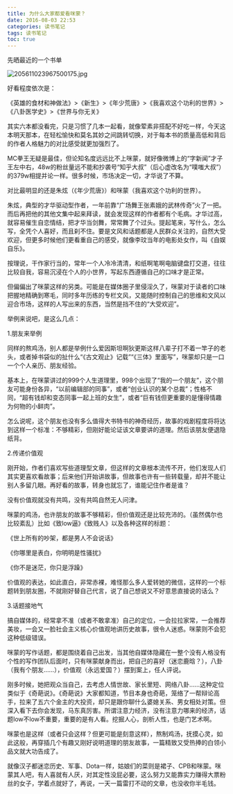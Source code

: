 ```yaml
---
title: 为什么大家都爱看咪蒙？
date: 2016-08-03 22:53
categories: 读书笔记
tags: 读书笔记
toc: true
---
```

先晒最近的一个书单

![205611023967500175.jpg](http://upload-images.jianshu.io/upload_images/29336-cab986ab1ba8301e.jpg?imageMogr2/auto-orient/strip%7CimageView2/2/w/1240)

好看程度依次是：

《英雄的食材和神做法》>《新生》>《年少荒唐》>《我喜欢这个功利的世界》>《八卦医学史》>《世界与你无关》

其实六本都没看完，只是习惯了几本一起看，就像荤素非搭配不好吃一样，今天这本明天那本，在轻松愉快和莫名其妙之间跳转切换，对于每本书的质量高低和背后的作者人格魅力的对比感受就更加强烈了。

MC拳王无疑是最佳，但论知名度远远比不上咪蒙，就好像微博上的“字新闻”才子王左中右，48w的粉丝量远不能和抄袭号“知乎大叔”（后心虚改名为“噗嗤大叔”）的379w相提并论一样。很多时候，市场决定一切，才华说了不算。

对比最明显的还是朱炫（《年少荒唐》）和咪蒙（我喜欢这个功利的世界）。

朱炫，典型的才华驱动型作者，一年前靠“广场舞王张素娥的武林传奇”火了一把。而后再把他的其他文集中起来拜读，就会发现这样的作者都有个毛病。才华过高，就容易催生自恋情结，把才华当剑舞，常常舞了个过头。提起笔来，写什么，怎么写，全凭个人喜好，而且刹不住。要是文风和话题都是人民群众关注的，自然大受欢迎，但更多时候他们更看重自己的感受，就像李玟当年的电影处女作，叫《自娱自乐》。

按理说，干作家行当的，常年一个人冷冷清清，和纸啊笔啊电脑键盘打交道，往往比较自我，容易沉浸在个人的小世界，写起东西遵循自己的口味才是正常。

但偏偏出了咪蒙这样的另类。可能是在媒体圈子里侵淫久了，咪蒙对于读者的口味把握地精确到寒毛，同时多年历练的专栏文风，又能随时控制自己的思维和文风以迎合市场，这样的人写出来的东西，当然是挡不住的“大受欢迎”。

举例来说吧，是这么几点：

1.朋友来举例

同样的熬鸡汤，别人都是举例什么爱因斯坦啊狄更斯这样八辈子打不着一竿子的老头，或者掉书袋似的扯什么“《古文观止》记载”“《三体》里面写”，咪蒙却只是一口一个个人亲历、朋友经验。

基本上，在咪蒙讲过的999个人生道理里，998个出现了“我的一个朋友”，这个朋友可能身份各异，“以前编辑部的同事”，或者“创业认识的某个总裁”；性格不同，“超有钱却和变态同事一起上班的女生”，或者“巨有钱但更重要的是懂得情趣为何物的小鲜肉”。

怎么说呢，这个朋友也没有多么值得大书特书的神奇经历，故事的戏剧程度将将达到这样一个标准：不够精彩，但刚好能论证该文章要讲的道理。然后该朋友便退隐纸背。

2.传递价值观

刚开始，作者们喜欢写些道理型文章，但这样的文章根本流传不开，他们发现人们其实更喜欢看故事；后来他们开始讲故事，但故事也许有一些转载量，却并不能让别人多留几眼。再好看的故事，转身也就忘了，谁能记住作者是谁？

没有价值观就没有共鸣，没有共鸣自然无人问津。

咪蒙的鸡汤，也许朋友的故事不够精彩，但价值观还是比较充沛的。（虽然偶尔也比较紊乱）比如《致low逼》《致贱人》以及各种这样的标题：

《世上所有的吵架，都是男人不会说话》

《你哪里是表白，你明明是性骚扰》

《你不是迷茫，你只是浮躁》

价值观的表达，如此直白，非常赤裸，难怪那么多人爱转她的微信，这样的一个标题转到朋友圈，不就刚好替自己代言，说了自己想说又不好意思直接说的话么？

3.话题接地气

搞自媒体的，经常拿不准（或者不敢拿准）自己的定位，一会拉拉家常，一会推荐美妆，一会又一脸社会主义核心价值观地讲历史故事，很令人迷惑。咪蒙则不会犯这种低级错误。

咪蒙的写作话题，都是围绕着自己出发，当其他自媒体隐藏在一整个没有人格没有个性的写作团队后面时，只有咪蒙献身而出，把自己的喜好（迷恋鹿晗？），八卦（我有个朋友……），价值观（永远爱国？）摆到案上，任人评说。

刚多时候，她把观众当自己，去考虑人情世故、家长里短、网络八卦……这种定位类似于《奇葩说》。《奇葩说》大家都知道，节目本身也奇葩，笼络了一帮辩论高手，拉来了五六个金主的大投资，却只是跟你聊什么婆媳关系、男女相处对策。但深入看下去你会发现，马东真厉害。所谓注意力经济，没有注意力哪来的经济，话题low不low不重要，重要的是有人看。挖掘人心，剖析人性，也是门艺术啊。

咪蒙也是这样（或者只会这样？但更可能是刻意这样），熬制鸡汤，抚摸心灵，如此这般，再穿插几个有趣又刚好说明道理的朋友故事，一篇精致又受热捧的白领小品文就大功告成了。

就像汉子都迷恋历史、军事、Dota一样，姑娘们的菜则是裙子、CPB和咪蒙。咪蒙其人吧，有人喜就有人厌，对其定性没屁必要，这么努力又能靠实力赚得大票粉丝的女子，学着点就好了，再说，一天一篇雷打不动的文章，也没收你半毛钱。
